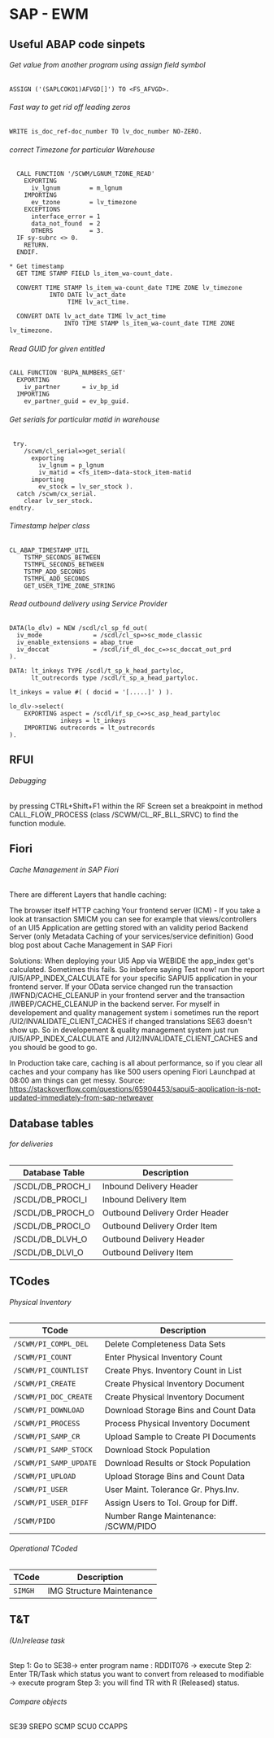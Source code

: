 # SAP - EWM

## Useful ABAP code sinpets
###### Get value from another program using assign field symbol
```
ASSIGN ('(SAPLCOKO1)AFVGD[]') TO <FS_AFVGD>.
```
###### Fast way to get rid off leading zeros

`WRITE is_doc_ref-doc_number TO lv_doc_number NO-ZERO.`

###### correct Timezone for particular Warehouse
```
  CALL FUNCTION '/SCWM/LGNUM_TZONE_READ'
    EXPORTING
      iv_lgnum        = m_lgnum
    IMPORTING
      ev_tzone        = lv_timezone
    EXCEPTIONS
      interface_error = 1
      data_not_found  = 2
      OTHERS          = 3.
  IF sy-subrc <> 0.
    RETURN.
  ENDIF.

* Get timestamp
  GET TIME STAMP FIELD ls_item_wa-count_date.

  CONVERT TIME STAMP ls_item_wa-count_date TIME ZONE lv_timezone
           INTO DATE lv_act_date
                TIME lv_act_time.

  CONVERT DATE lv_act_date TIME lv_act_time
               INTO TIME STAMP ls_item_wa-count_date TIME ZONE lv_timezone.
```
###### Read GUID for given entitled
```
CALL FUNCTION 'BUPA_NUMBERS_GET'
  EXPORTING
    iv_partner      = iv_bp_id
  IMPORTING
    ev_partner_guid = ev_bp_guid.
```
###### Get serials for particular  matid in warehouse
```
 try.
    /scwm/cl_serial=>get_serial(
      exporting
        iv_lgnum = p_lgnum
        iv_matid = <fs_item>-data-stock_item-matid
      importing
        ev_stock = lv_ser_stock ).
  catch /scwm/cx_serial.
    clear lv_ser_stock.
endtry.
```
###### Timestamp helper class
```
CL_ABAP_TIMESTAMP_UTIL
    TSTMP_SECONDS_BETWEEN
    TSTMPL_SECONDS_BETWEEN
    TSTMP_ADD_SECONDS
    TSTMPL_ADD_SECONDS
    GET_USER_TIME_ZONE_STRING
```
###### Read outbound delivery using Service Provider
```
DATA(lo_dlv) = NEW /scdl/cl_sp_fd_out(
  iv_mode              = /scdl/cl_sp=>sc_mode_classic
  iv_enable_extensions = abap_true
  iv_doccat            = /scdl/if_dl_doc_c=>sc_doccat_out_prd
).

DATA: lt_inkeys TYPE /scdl/t_sp_k_head_partyloc,
      lt_outrecords type /scdl/t_sp_a_head_partyloc.

lt_inkeys = value #( ( docid = '[.....]' ) ).

lo_dlv->select(
    EXPORTING aspect = /scdl/if_sp_c=>sc_asp_head_partyloc
              inkeys = lt_inkeys
    IMPORTING outrecords = lt_outrecords
).
```
## RFUI
###### Debugging
by pressing CTRL+Shift+F1 within the RF Screen
set a breakpoint in method CALL_FLOW_PROCESS (class /SCWM/CL_RF_BLL_SRVC) to find the function module.

## Fiori
###### Cache Management in SAP Fiori
There are different Layers that handle caching:

The browser itself HTTP caching
Your frontend server (ICM) - If you take a look at transaction SMICM you can see for example that views/controllers of an UI5 Application are getting stored with an validity period
Backend Server (only Metadata Caching of your services/service definition)
Good blog post about Cache Management in SAP Fiori

Solutions:
When deploying your UI5 App via WEBIDE the app_index get's calculated. Sometimes this fails. So inbefore saying Test now! run the report /UI5/APP_INDEX_CALCULATE for your specific SAPUI5 application in your frontend server.
If your OData service changed run the transaction /IWFND/CACHE_CLEANUP in your frontend server and the transaction /IWBEP/CACHE_CLEANUP in the backend server.
For myself in developement and quality management system i sometimes run the report /UI2/INVALIDATE_CLIENT_CACHES if changed translations SE63 doesn't show up.
So in developement & quality management system just run /UI5/APP_INDEX_CALCULATE and /UI2/INVALIDATE_CLIENT_CACHES and you should be good to go.

In Production take care, caching is all about performance, so if you clear all caches and your company has like 500 users opening Fiori Launchpad at 08:00 am things can get messy.
Source: https://stackoverflow.com/questions/65904453/sapui5-application-is-not-updated-immediately-from-sap-netweaver

## Database tables 
###### for deliveries

|Database Table|Description|
|-----|------------|
|/SCDL/DB_PROCH_I|Inbound Delivery Header|
|/SCDL/DB_PROCI_I|Inbound Delivery Item|
|/SCDL/DB_PROCH_O|Outbound Delivery Order Header|
|/SCDL/DB_PROCI_O|Outbound Delivery Order Item|
|/SCDL/DB_DLVH_O|Outbound Delivery Header|
|/SCDL/DB_DLVI_O|Outbound Delivery Item|

## TCodes
###### Physical Inventory
|TCode|Description|
|-----|------------|
|`/SCWM/PI_COMPL_DEL`|Delete Completeness Data Sets|
|`/SCWM/PI_COUNT`|Enter Physical Inventory Count|
|`/SCWM/PI_COUNTLIST`|	Create Phys. Inventory Count in List|
|`/SCWM/PI_CREATE`|Create Physical Inventory Document|
|`/SCWM/PI_DOC_CREATE`|	Create Physical Inventory Document|
|`/SCWM/PI_DOWNLOAD`|Download Storage Bins and Count Data|
|`/SCWM/PI_PROCESS`|Process Physical Inventory Document|
|`/SCWM/PI_SAMP_CR`|Upload Sample to Create PI Documents|
|`/SCWM/PI_SAMP_STOCK`|Download Stock Population|
|`/SCWM/PI_SAMP_UPDATE`|Download Results or Stock Population|
|`/SCWM/PI_UPLOAD`|Upload Storage Bins and Count Data|
|`/SCWM/PI_USER`|User Maint. Tolerance Gr. Phys.Inv.|
|`/SCWM/PI_USER_DIFF`|Assign Users to Tol. Group for Diff.|
|`/SCWM/PIDO`|Number Range Maintenance: /SCWM/PIDO|
###### Operational TCoded
|TCode|Description|
|-----|------------|
|`SIMGH`|IMG Structure Maintenance |

## T&T
###### (Un)release task
Step 1: Go to SE38-> enter program name : RDDIT076 -> execute
Step 2: Enter TR/Task which status you want to convert from released to modifiable -> execute program
Step 3: you will find TR with R (Released) status.

###### Compare objects
SE39
SREPO
SCMP
SCU0
CCAPPS
